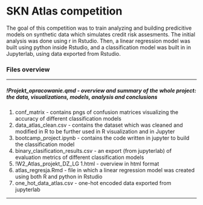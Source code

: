 # SKN Atlas competition
The goal of this competition was to train analyzing and building predicitive models on synthetic data which simulates credit risk assesments.
The initial analysis was done using r in Rstudio. Then, a linear regression model was built using python inside Rstudio, and a classification model was built in in Jupyterlab, using data exported from Rstudio.

### Files overview
---
##### !Projekt_opracowanie.qmd - overview and summary of the whole project: the data, visualizations, models, analysis and conclusions
  
1. conf_matrix  - contains pngs of confusion matrices visualizing the accuracy of different classification models
2. data_atlas_clean.csv  - contains the dataset which was cleaned and modified in R to be further used in R visualization and in Jupyter
3. bootcamp_project.ipynb  -  contains the code written in jupyter to build the classification model
4. binary_clasification_results.csv - an export (from jupyterlab) of evaluation metrics of different classification models
5. !W2_Atlas_projekt_DZ_LG 1.html - overview in html format
6. atlas_regresja.Rmd - file in which a linear regression model was created using both R and python in Rstudio
7. one_hot_data_atlas.csv - one-hot encoded data exported from jupyterlab

---
